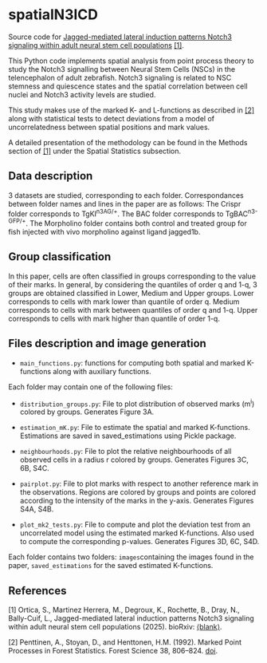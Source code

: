 # spatialN3ICD

Source code for [Jagged-mediated lateral induction patterns Notch3
signaling within adult neural stem cell populations](link) [[1]](#1).

This Python code implements spatial analysis from point process theory to study the Notch3 signalling between Neural Stem Cells (NSCs) in the telencephalon of adult zebrafish.
Notch3 signaling is related to NSC stemness and quiescence states and the spatial correlation between cell nuclei and Notch3 activity levels are studied.

This study makes use of the marked K- and L-functions as described in [[2]](#2) along with statistical tests to detect deviations from a model of uncorrelatedness between spatial positions and mark values.

A detailed presentation of the methodology can be found in the Methods section of [[1]](#1) under the Spatial Statistics subsection.

## Data description

3 datasets are studied, corresponding to each folder.
Correspondances between folder names and lines in the paper are as follows:
The Crispr folder corresponds to TgKI<sup>n3AG/+</sup>.
The BAC folder corresponds to TgBAC<sup>n3-GFP/+</sup>.
The Morpholino folder contains both control and treated group for fish injected with vivo morpholino against ligand jagged1b.

## Group classification

In this paper, cells are often classified in groups corresponding to the value of their marks.
In general, by considering the quantiles of order q and 1-q, 3 groups are obtained classified in Lower, Medium and Upper groups.
Lower corresponds to cells with mark lower than quantile of order q.
Medium corresponds to cells with mark between quantiles of order q and 1-q.
Upper corresponds to cells with mark higher than quantile of order 1-q.

## Files description and image generation

* ```main_functions.py```: functions for computing both spatial and marked K-functions along with auxiliary functions.

Each folder may contain one of the following files:
* ```distribution_groups.py```: File to plot distribution of observed marks (m<sup>i</sup>) colored by groups. Generates Figure 3A.

* ```estimation_mK.py```: File to estimate the spatial and marked K-functions. Estimations are saved in saved_estimations using Pickle package.

* ```neighbourhoods.py```: File to plot the relative neighbourhoods of all observed cells in a radius r colored by groups. Generates Figures 3C, 6B, S4C.

* ```pairplot.py```: File to plot marks with respect to another reference mark in the observations. Regions are colored by groups and points are colored according to the intensity of the marks in the y-axis. Generates Figures S4A, S4B.

* ```plot_mk2_tests.py```: File to compute and plot the deviation test from an uncorrelated model using the estimated marked K-functions. Also used to compute the corresponding p-values. Generates Figures 3D, 6C, S4D.

Each folder contains two folders: ```images```containing the images found in the paper, ```saved_estimations``` for the saved estimated K-functions.

## References

<a id="1">[1]</a>
Ortica, S., Martinez Herrera, M., Degroux, K., Rochette, B., Dray, N., Bally-Cuif, L., Jagged-mediated lateral induction patterns Notch3
signaling within adult neural stem cell populations (2025). bioRxiv: [⟨blank⟩](link).

<a id="2">[2]</a>
Penttinen, A., Stoyan, D., and Henttonen, H.M. (1992). Marked Point Processes in Forest Statistics.
Forest Science 38, 806–824. [doi](https://doi.org/10.1093/forestscience/38.4.806).
